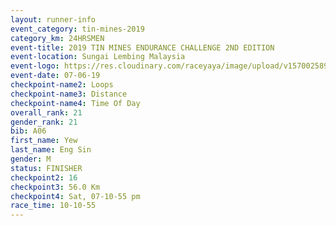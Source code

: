 ```yaml
---
layout: runner-info 
event_category: tin-mines-2019 
category_km: 24HRSMEN 
event-title: 2019 TIN MINES ENDURANCE CHALLENGE 2ND EDITION 
event-location: Sungai Lembing Malaysia 
event-logo: https://res.cloudinary.com/raceyaya/image/upload/v1570025899/logo/tinmines_fkmhj8.jpg 
event-date: 07-06-19 
checkpoint-name2: Loops 
checkpoint-name3: Distance 
checkpoint-name4: Time Of Day 
overall_rank: 21
gender_rank: 21
bib: A06
first_name: Yew
last_name: Eng Sin
gender: M
status: FINISHER
checkpoint2: 16
checkpoint3: 56.0 Km
checkpoint4: Sat, 07-10-55 pm
race_time: 10-10-55
---
```

